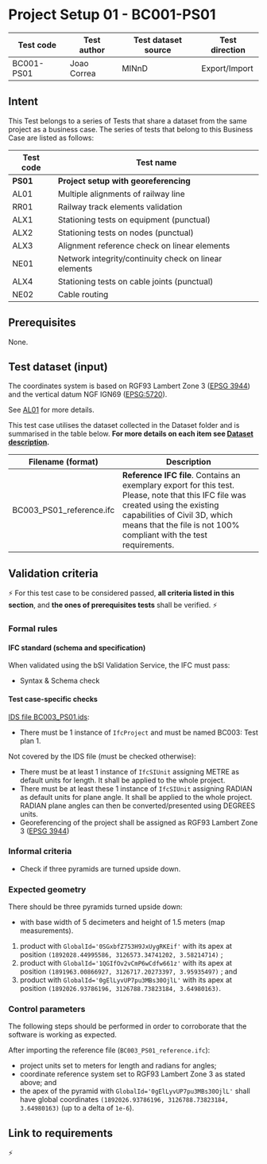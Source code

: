 # Project Setup 01 - BC001-PS01

| Test code | Test author     | Test dataset source | Test direction |
|-----------|-----------------|---------------------|----------------|
|BC001-PS01 | Joao Correa     | MINnD               | Export/Import  |


## Intent

This Test belongs to a series of Tests that share a dataset from the same project as a business case. 
The series of tests that belong to this Business Case are listed as follows:

| Test code | Test name     | 
|-----------|-----------------|
| **PS01**  | **Project setup with georeferencing** |
| AL01      | Multiple alignments of railway line |
| RR01      | Railway track elements validation |
| ALX1      | Stationing tests on equipment (punctual)|
| ALX2      | Stationing tests on nodes (punctual) |
| ALX3      | Alignment reference check on linear elements |
| NE01      | Network integrity/continuity check on linear elements |
| ALX4      | Stationing tests on cable joints (punctual) |
| NE02      | Cable routing |


## Prerequisites

None.

## Test dataset (input)

The coordinates system is based on RGF93 Lambert Zone 3 ([EPSG 3944](https://epsg.io/3944)) and the vertical datum NGF IGN69 ([EPSG:5720](https://epsg.io/5720)).

See [AL01](../AL01/Readme.md) for more details.

This test case utilises the dataset collected in the Dataset folder and is summarised in the table below. **For more details on each item see [Dataset description](Dataset/README.md).**

| Filename (format)         | Description                                                        |
|---------------------------|--------------------------------------------------------------------|
| BC003_PS01_reference.ifc  | **Reference IFC file**. Contains an exemplary export for this test. Please, note that this IFC file was created using the existing capabilities of Civil 3D, which means that the file is not 100% compliant with the test requirements.|


## Validation criteria

:zap: For this test case to be considered passed, **all criteria listed in this section**, and **the ones of prerequisites tests** shall be verified. :zap:

### Formal rules

#### IFC standard (schema and specification)

When validated using the bSI Validation Service, the IFC must pass:

- Syntax & Schema check


#### Test case-specific checks

[IDS file BC003_PS01.ids](./Dataset/BC003_PS01.ids):

- There must be 1 instance of `IfcProject` and must be named BC003: Test plan 1.

Not covered by the IDS file (must be checked otherwise):

- There must be at least 1 instance of `IfcSIUnit` assigning METRE as default units for length. It shall be applied to the whole project.
- There must be at least these 1 instance of `IfcSIUnit` assigning RADIAN as default units for plane angle. It shall be applied to the whole project.  RADIAN plane angles can then be converted/presented using DEGREES units.
- Georeferencing of the project shall be assigned as RGF93 Lambert Zone 3 ([EPSG 3944](https://epsg.io/3944))


### Informal criteria

- Check if three pyramids are turned upside down.


### Expected geometry


There should be three pyramids turned upside down:

- with base width of 5 decimeters and height of 1.5 meters (map measurements).

1. product with `GlobalId='0SGxbfZ753H9JxUygRKEif'` with its apex at position `(1892028.44995586, 3126573.34741202, 3.58214714)` ;
2. product with `GlobalId='1QGIfOv2vCmP6wCdfw661z'` with its apex at position `(1891963.00866927, 3126717.20273397, 3.95935497)` ; and
3. product with `GlobalId='0gElLyvUP7pu3MBs30OjlL'` with its apex at position `(1892026.93786196, 3126788.73823184, 3.64980163)`.


### Control parameters

The following steps should be performed in order to corroborate that the software is working as expected.

After importing the reference file (`BC003_PS01_reference.ifc`):

- project units set to meters for length and radians for angles;
- coordinate reference system set to RGF93 Lambert Zone 3 as stated above; and
- the apex of the pyramid with `GlobalId='0gElLyvUP7pu3MBs30OjlL'` shall have global coordinates `(1892026.93786196, 3126788.73823184, 3.64980163)` (up to a delta of `1e-6`).


## Link to requirements

:zap:

